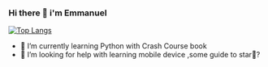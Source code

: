 ### Hi there 👋 i'm Emmanuel


[![Top Langs](https://github-readme-stats.vercel.app/api/top-langs/?username=Emmlg)](https://github.com/Emmlg/github-readme-stats)

- 🌱 I’m currently learning Python with Crash Course book
- 🤔 I’m looking for help with learning mobile device ,some guide to star🧐?


